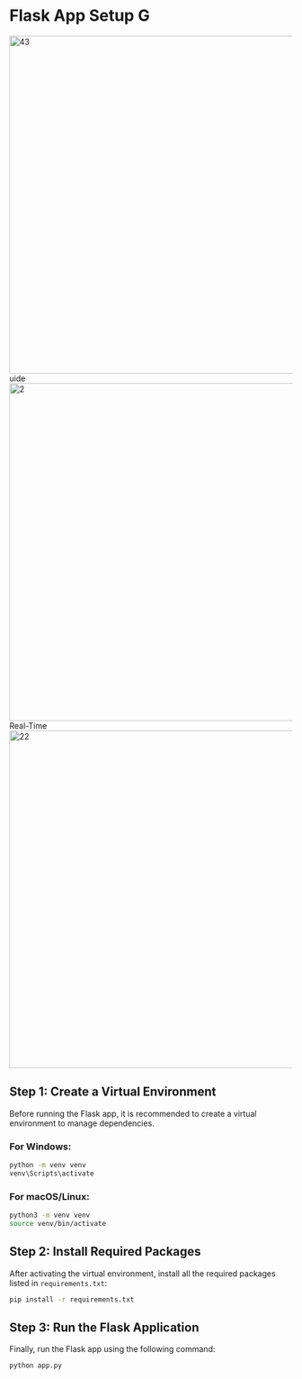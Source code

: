 
# Flask App Setup G
<img width="600" alt="43" src="https://github.com/user-attachments/assets/d726c350-df3f-40a3-9263-8ef6c78247b4" />
uide
<img width="600" alt="2" src="https://github.com/user-attachments/assets/3f098917-6981-43aa-a3e2-54a63f92a3d1" />
Real-Time 
<img width="600" alt="22" src="https://github.com/user-attachments/assets/b770004e-e66b-4058-b079-1f2690ce1bcb" />

## Step 1: Create a Virtual Environment

Before running the Flask app, it is recommended to create a virtual environment to manage dependencies.

### For Windows:
```bash
python -m venv venv
venv\Scripts\activate
```

### For macOS/Linux:
```bash
python3 -m venv venv
source venv/bin/activate
```

## Step 2: Install Required Packages

After activating the virtual environment, install all the required packages listed in `requirements.txt`:

```bash
pip install -r requirements.txt
```

## Step 3: Run the Flask Application

Finally, run the Flask app using the following command:

```bash
python app.py
```

